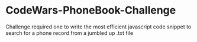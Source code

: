 # CodeWars-PhoneBook-Challenge
Challenge required one to write the most efficient javascript code snippet to search for a phone record from a jumbled up .txt file
